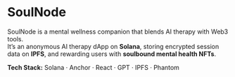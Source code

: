 # SoulNode

SoulNode is a mental wellness companion that blends AI therapy with Web3 tools.  
It’s an anonymous AI therapy dApp on **Solana**, storing encrypted session data on **IPFS**, and rewarding users with **soulbound mental health NFTs**.

**Tech Stack:** Solana · Anchor · React · GPT · IPFS · Phantom
